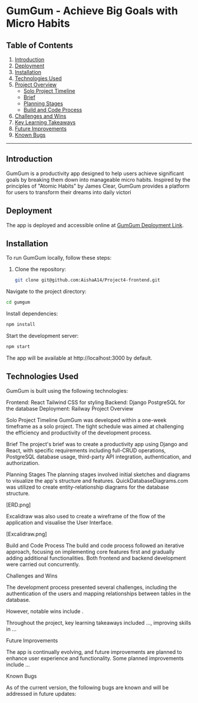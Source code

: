 # GumGum - Achieve Big Goals with Micro Habits

## Table of Contents

1. [Introduction](#introduction)
2. [Deployment](#deployment)
3. [Installation](#installation)
4. [Technologies Used](#technologies-used)
5. [Project Overview](#project-overview)
   - [Solo Project Timeline](#solo-project-timeline)
   - [Brief](#brief)
   - [Planning Stages](#planning-stages)
   - [Build and Code Process](#build-and-code-process)
6. [Challenges and Wins](#challenges-and-wins)
7. [Key Learning Takeaways](#key-learning-takeaways)
8. [Future Improvements](#future-improvements)
9. [Known Bugs](#known-bugs)

---

## Introduction

GumGum is a productivity app designed to help users achieve significant goals by breaking them down into manageable micro habits. Inspired by the principles of "Atomic Habits" by James Clear, GumGum provides a platform for users to transform their dreams into daily victori
## Deployment

The app is deployed and accessible online at [GumGum Deployment Link](#).

## Installation

To run GumGum locally, follow these steps:

1. Clone the repository:

   ```bash
   git clone git@github.com:AishaA14/Project4-frontend.git
   
Navigate to the project directory:
```bash
cd gumgum
```
Install dependencies:
```bash
npm install
```
Start the development server:
```bash
npm start
```
The app will be available at http://localhost:3000 by default.

## Technologies Used

GumGum is built using the following technologies:

Frontend:
React
Tailwind CSS for styling
Backend:
Django
PostgreSQL for the database
Deployment:
Railway
Project Overview

Solo Project Timeline
GumGum was developed within a one-week timeframe as a solo project. The tight schedule was aimed at challenging the efficiency and productivity of the development process.

Brief
The project's brief was to create a productivity app using Django and React, with specific requirements including full-CRUD operations, PostgreSQL database usage, third-party API integration, authentication, and authorization.

Planning Stages
The planning stages involved initial sketches and diagrams to visualize the app's structure and features. QuickDatabaseDiagrams.com was utilized to create entity-relationship diagrams for the database structure.

[ERD.png]

Excalidraw was also used to create a wireframe of the flow of the application and visualise the User Interface.

[Excalidraw.png]


Build and Code Process
The build and code process followed an iterative approach, focusing on implementing core features first and gradually adding additional functionalities. Both frontend and backend development were carried out concurrently.



Challenges and Wins

The development process presented several challenges, including the authentication of the users and mapping relationships between tables in the database.

However, notable wins include .



Throughout the project, key learning takeaways included ..., improving skills in ...

Future Improvements

The app is continually evolving, and future improvements are planned to enhance user experience and functionality. Some planned improvements include ...


Known Bugs

As of the current version, the following bugs are known and will be addressed in future updates:


